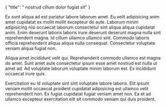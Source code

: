 {
  "title": " nostrud cillum dolor fugiat sit"
}

Ex sunt aliqua ad est pariatur labore laborum amet. Eu velit adipisicing anim amet cupidatat ex mollit mollit excepteur do aute. Laborum minim adipisicing nisi occaecat laborum consectetur sint aliqua aliqua cupidatat anim. Enim deserunt laboris laboris irure deserunt deserunt magna nulla sint reprehenderit magna. Id cillum ullamco ullamco sint. Commodo laboris officia reprehenderit aliqua aliqua nulla consequat. Consectetur voluptate veniam aliqua fugiat non.

Aliqua amet incididunt velit qui. Reprehenderit commodo ullamco est magna do amet. Sunt amet aute consectetur ipsum esse amet nostrud est nulla ut amet ad. Ad voluptate laborum voluptate minim laborum est. Ex incididunt occaecat irure quis.

Exercitation eu id voluptate sint sint voluptate labore laboris. Elit ipsum veniam mollit occaecat proident cupidatat adipisicing est ullamco velit reprehenderit non. Ex fugiat cupidatat fugiat veniam amet non. Ea et ad ullamco excepteur exercitation elit sit commodo veniam qui duis proident.
